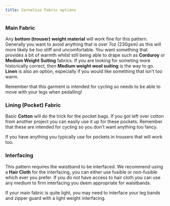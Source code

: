 ```yaml
---
title: Cornelius Fabric options
---
```


### Main Fabric

Any **bottom (trouser) weight material** will work fine for this pattern. Generally you want to avoid anything that is over 7oz (230gsm) as this will more likely be too stiff and uncomfortable. You want something that provides a bit of warmth whilst still being able to drape such as **Corduroy** or **Medium Weight Suiting** fabrics. If you are looking for someting more historically correct, then **Medium weight wool suiting** is the way to go. **Linen** is also an option, especially if you would like something that isn't too warm.

<Note>

Remember that this garment is intended for cycling so needs to be able to move with your legs when pedalling!

</Note>

### Lining (Pocket) Fabric

Basic **Cotton** will do the trick for the pocket bags. If you got left over cotton from another project you can easily use it up for these pockets. Remember that these are intended for cycling so you don't want anything too fancy.

<Note>

If you have anything you typically use for pockets in trousers that will work too.

</Note>

### Interfacing

This pattern requires the waistband to be interfaced. We recommend using a **Hair Cloth** for the interfacing, you can either use fusible or non-fusible which ever you prefer. If you do not have access to hair cloth you can use any medium to firm interfacing you deem appropriate for waistbands.

<Note>

If your main fabric is quite light, you may need to interface your leg bands and zipper guard with a light weight interfacing.

</Note>
